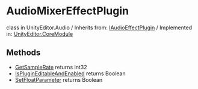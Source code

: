 # AudioMixerEffectPlugin
class in UnityEditor.Audio
 / Inherits from: <a href="https://docs.unity3d.com/6000.1/Documentation/ScriptReference/IAudioEffectPlugin.html">IAudioEffectPlugin</a> / Implemented in: <a href="https://docs.unity3d.com/6000.1/Documentation/ScriptReference/UnityEditor.CoreModule.html">UnityEditor.CoreModule</a>

## Methods
- <a href="https://docs.unity3d.com/6000.1/Documentation/ScriptReference/AudioMixerEffectPlugin.GetSampleRate.html">GetSampleRate</a> returns Int32
- <a href="https://docs.unity3d.com/6000.1/Documentation/ScriptReference/AudioMixerEffectPlugin.IsPluginEditableAndEnabled.html">IsPluginEditableAndEnabled</a> returns Boolean
- <a href="https://docs.unity3d.com/6000.1/Documentation/ScriptReference/AudioMixerEffectPlugin.SetFloatParameter.html">SetFloatParameter</a> returns Boolean
